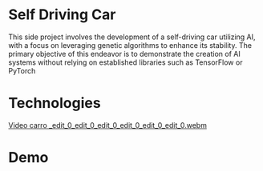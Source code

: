 # Self Driving Car
This side project involves the development of a self-driving car utilizing AI, with a focus on leveraging genetic algorithms to enhance its stability. 
The primary objective of this endeavor is to demonstrate the creation of AI systems without relying on established libraries such as TensorFlow or PyTorch
# Technologies

[Video carro _edit_0_edit_0_edit_0_edit_0_edit_0_edit_0.webm](https://github.com/Apricold/Self-Driving-Car-from-scratch-/assets/114939614/dba6559c-f1b8-47cf-80fe-8527c71bb9db)


# Demo

